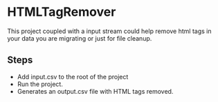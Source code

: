 # HTMLTagRemover
This project coupled with a input stream could help remove html tags in your data you are migrating or just for file cleanup. 
## Steps
- Add input.csv to the root of the project
- Run the project. 
- Generates an output.csv file with HTML tags removed.
